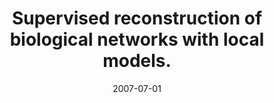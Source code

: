 ---
title: "Supervised reconstruction of biological networks with local models."
collection: publications
permalink: /publications/2007-07-01-Supervised-reconstruction-of-biological-networks-with-local-models
date: 2007-07-01
paperurl: 'https://doi.org/10.1093/bioinformatics/btm204'
code: 'https://members.cbio.mines-paristech.fr/~jvert/svn/graphinference/supplementary/'
citation: 'K.&nbsp;Bleakley, G.&nbsp;Biau, &amp; J.-P. Vert.
Supervised reconstruction of biological networks with local models.
<em>Bioinformatics</em>, 23:i57–i65, 2007.'
---